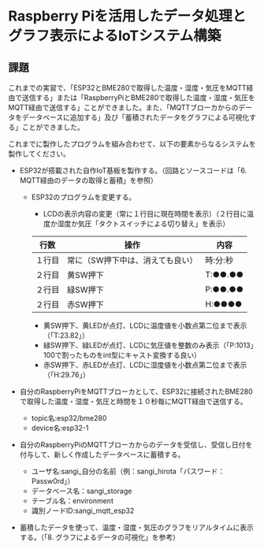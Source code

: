 # Raspberry Piを活用したデータ処理とグラフ表示によるIoTシステム構築

## 課題

これまでの実習で、「ESP32とBME280で取得した温度・湿度・気圧をMQTT経由で送信する」または「RaspberryPiとBME280で取得した温度・湿度・気圧をMQTT経由で送信する」ことができました。また、「MQTTブローカからのデータをデータベースに追加する」及び「蓄積されたデータをグラフによる可視化する」ことができました。

これまでに製作したプログラムを組み合わせて、以下の要素からなるシステムを製作してください。

* ESP32が搭載された自作IoT基板を製作する。（回路とソースコードは「6. MQTT経由のデータの取得と蓄積」を参照）
    * ESP32のプログラムを変更する。
        * LCDの表示内容の変更（常に１行目に現在時間を表示）（２行目に温度か湿度か気圧「タクトスイッチによる切り替え」を表示）

        |行数|操作|内容|
        |---|---|---|
        |１行目|常に（SW押下中は、消えても良い）|時:分:秒|
        |２行目|黄SW押下|T:●●.●●|
        |２行目|緑SW押下|P:●●.●●|
        |２行目|赤SW押下|H:●●●●|

        * 黄SW押下、黄LEDが点灯、LCDに温度値を小数点第二位まで表示（「T:23.82」）
        * 緑SW押下、緑LEDが点灯、LCDに気圧値を整数のみ表示（「P:1013」100で割ったものをint型にキャスト変換する良い）
        * 赤SW押下、赤LEDが点灯、LCDに湿度値を小数点第二位まで表示（「H:29.76」）

* 自分のRaspberryPiをMQTTブローカとして、ESP32に接続されたBME280で取得した温度・湿度・気圧と時間を１０秒毎にMQTT経由で送信する。
    * topic名:esp32/bme280
    * device名:esp32-1

* 自分のRaspberryPiのMQTTブローカからのデータを受信し、受信し日付を付与して、新しく作成したデータベースに蓄積する。
    * ユーザ名:sangi_自分の名前（例：sangi_hirota「パスワード：Passw0rd」）
    * データベース名：sangi_storage
    * テーブル名：environment
    * 識別ノードID:sangi_mqtt_esp32

* 蓄積したデータを使って、温度・湿度・気圧のグラフをリアルタイムに表示する。（「8. グラフによるデータの可視化」を参考）
